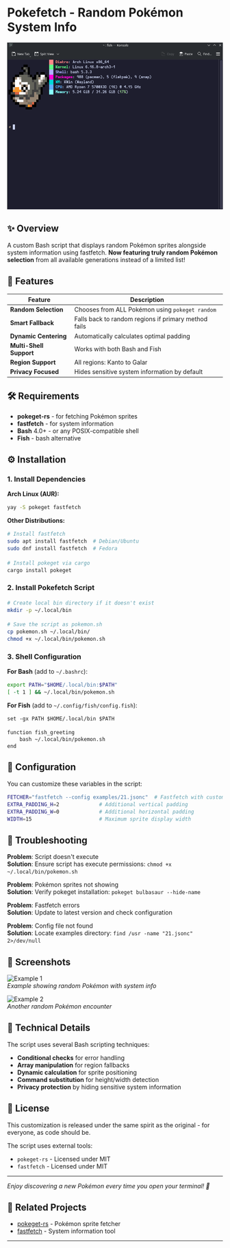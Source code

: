 # Pokefetch - Random Pokémon System Info

![Pokefetch Screenshot](./screenshots/demo.png)

## ✨ Overview

A custom Bash script that displays random Pokémon sprites alongside system information using fastfetch. **Now featuring truly random Pokémon selection** from all available generations instead of a limited list!

## 🎯 Features

| Feature | Description |
|---------|-------------|
| **Random Selection** | Chooses from ALL Pokémon using `pokeget random` |
| **Smart Fallback** | Falls back to random regions if primary method fails |
| **Dynamic Centering** | Automatically calculates optimal padding |
| **Multi-Shell Support** | Works with both Bash and Fish |
| **Region Support** | All regions: Kanto to Galar |
| **Privacy Focused** | Hides sensitive system information by default |

## 🛠 Requirements

- **pokeget-rs** - for fetching Pokémon sprites
- **fastfetch** - for system information  
- **Bash** 4.0+ - or any POSIX-compatible shell
- **Fish** - bash alternative

## ⚙️ Installation

### 1. Install Dependencies

**Arch Linux (AUR):**
```bash
yay -S pokeget fastfetch
```

**Other Distributions:**
```bash
# Install fastfetch
sudo apt install fastfetch  # Debian/Ubuntu
sudo dnf install fastfetch  # Fedora

# Install pokeget via cargo
cargo install pokeget
```

### 2. Install Pokefetch Script

```bash
# Create local bin directory if it doesn't exist
mkdir -p ~/.local/bin

# Save the script as pokemon.sh
cp pokemon.sh ~/.local/bin/
chmod +x ~/.local/bin/pokemon.sh
```

### 3. Shell Configuration

**For Bash** (add to `~/.bashrc`):
```bash
export PATH="$HOME/.local/bin:$PATH"
[ -t 1 ] && ~/.local/bin/pokemon.sh
```

**For Fish** (add to `~/.config/fish/config.fish`):
```fish
set -gx PATH $HOME/.local/bin $PATH

function fish_greeting
    bash ~/.local/bin/pokemon.sh
end
```

## 🎨 Configuration

You can customize these variables in the script:

```bash
FETCHER="fastfetch --config examples/21.jsonc"  # Fastfetch with custom config
EXTRA_PADDING_H=2             # Additional vertical padding  
EXTRA_PADDING_W=0             # Additional horizontal padding
WIDTH=15                      # Maximum sprite display width
```

## 🐛 Troubleshooting

**Problem**: Script doesn't execute  
**Solution**: Ensure script has execute permissions: `chmod +x ~/.local/bin/pokemon.sh`

**Problem**: Pokémon sprites not showing  
**Solution**: Verify pokeget installation: `pokeget bulbasaur --hide-name`

**Problem**: Fastfetch errors  
**Solution**: Update to latest version and check configuration

**Problem**: Config file not found  
**Solution**: Locate examples directory: `find /usr -name "21.jsonc" 2>/dev/null`

## 📸 Screenshots

![Example 1](./screenshots/example1.png)  
*Example showing random Pokémon with system info*

![Example 2](./screenshots/example2.png)  
*Another random Pokémon encounter*

## 🔧 Technical Details

The script uses several Bash scripting techniques:

- **Conditional checks** for error handling
- **Array manipulation** for region fallbacks  
- **Dynamic calculation** for sprite positioning
- **Command substitution** for height/width detection
- **Privacy protection** by hiding sensitive system information


## 📄 License

This customization is released under the same spirit as the original - for everyone, as code should be.

The script uses external tools:
- `pokeget-rs` - Licensed under MIT
- `fastfetch` - Licensed under MIT

---

*Enjoy discovering a new Pokémon every time you open your terminal! 🎉*

## 🔗 Related Projects

- [pokeget-rs](https://github.com/talwat/pokeget-rs) - Pokémon sprite fetcher
- [fastfetch](https://github.com/fastfetch-cli/fastfetch) - System information tool

---
